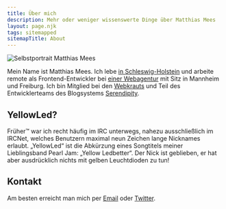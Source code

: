 ```yaml
---
title: Über mich
description: Mehr oder weniger wissenswerte Dinge über Matthias Mees
layout: page.njk
tags: sitemapped
sitemapTitle: About
---
```


<img class="avatar" src="/img/mm-2021-1440.jpg" alt="Selbstportrait Matthias Mees" sizes="100%, (min-width: 30em) 20%, (min-width: 48em) 25%" srcset="/img/mm-2021-240.jpg 240w, /img/mm-2021-480.jpg 480w, /img/mm-2021-960.jpg 960w, /img/mm-2021-1440.jpg 1440w">

Mein Name ist Matthias Mees. Ich lebe [in Schleswig-Holstein](https://de.wikipedia.org/wiki/Eutin) und arbeite remote als Frontend-Entwickler bei [einer Webagentur](https://www.gebruederheitz.de) mit Sitz in Mannheim und Freiburg. Ich bin Mitglied bei den [Webkrauts](http://webkrauts.de) und Teil des Entwicklerteams des Blogsystems [Serendipity](https://s9y.org).

## YellowLed?

Früher™ war ich recht häufig im IRC unterwegs, nahezu ausschließlich im IRCNet, welches Benutzern maximal neun Zeichen lange Nicknames erlaubt. „YellowLed“ ist die Abkürzung eines Songtitels meiner Lieblingsband Pearl Jam: „Yellow Ledbetter“. Der Nick ist geblieben, er hat aber ausdrücklich nichts mit gelben Leuchtdioden zu tun!

## Kontakt

Am besten erreicht man mich per [Email](mailto:mm@yellowled.de) oder [Twitter](https://twitter.com/yellowled).
